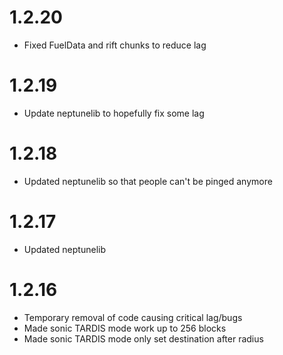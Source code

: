 # 1.2.20
- Fixed FuelData and rift chunks to reduce lag

# 1.2.19
- Update neptunelib to hopefully fix some lag

# 1.2.18
- Updated neptunelib so that people can't be pinged anymore

# 1.2.17
- Updated neptunelib

# 1.2.16
- Temporary removal of code causing critical lag/bugs
- Made sonic TARDIS mode work up to 256 blocks
- Made sonic TARDIS mode only set destination after radius